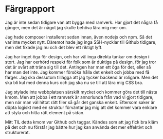 ---
---
Färgrapport
=========================

Jag är inte sedan tidigare van att bygga med ramverk. Har gjort det några få gånger, men det är något jag skulle behöva lära mig mer om.

Jag hade composer installerat sedan innan, även nodejs och npm. Så det var inte mycket nytt. Däremot hade jag inga SSH-nycklar till Github tidigare, men det fixade jag nu och det blev ett riktigt lyft.

Jag har inget öga för design, och har väl inga direkta tankar om design i stort. Jag har oerhörd respekt för folk som är duktiga på design, för jag tror det är svårt att träna sig till det. Antingen har man ett öga för det, eller så har man det inte. Jag kommer försöka hålla det enkelt och jobba med få färger. Jag ska dessutom tillägga att jag tycker backend är roligare. Men det ska bli kul med denna kurs och jag ska nu se till att lära mig CSS bra.

Jag stylade inte webbplatsen särskilt mycket och kommer göra det till nästa kmom. Men att jobba i ett ramverk är annorlunda från vad vi gjort tidigare, men när man väl hittat rätt filer så går det ganska enkelt. Eftersom saker är döpta logiskt med en struktur förväntar jag mig att det kommer vara enklare att styla och hitta rätt element på sidan.

Mitt TIL detta kmom var Github och taggar. Kändes som att jag fick bra kläm på det och nu förstår jag bättre hur jag kan använda det mer effektivt och strukturerat.
